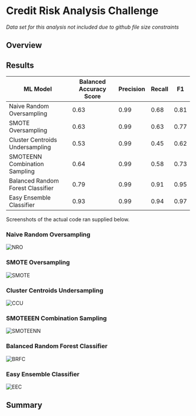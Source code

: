 # Credit Risk Analysis Challenge

*Data set for this analysis not included due to github file size constraints*

## Overview 



## Results

|ML Model|Balanced Accuracy Score|Precision|Recall|F1|
|----|----|----|----|----|
|Naive Random Oversampling|0.63|0.99|0.68|0.81|
|SMOTE Oversampling|0.63|0.99|0.63|0.77|
|Cluster Centroids Undersampling|0.53|0.99|0.45|0.62|
|SMOTEENN Combination Sampling|0.64|0.99|0.58|0.73|
|Balanced Random Forest Classifier|0.79|0.99|0.91|0.95|
|Easy Ensemble Classifier|0.93|0.99|0.94|0.97|

Screenshots of the actual code ran supplied below.

### Naive Random Oversampling

![NRO](https://i.imgur.com/BJYZxdv.png)

### SMOTE Oversampling

![SMOTE](https://i.imgur.com/ojqPIOI.png)

### Cluster Centroids Undersampling

![CCU](https://i.imgur.com/EPXT12E.png)

### SMOTEEEN Combination Sampling

![SMOTEENN](https://i.imgur.com/n7CCYwd.png)

### Balanced Random Forest Classifier 

![BRFC](https://i.imgur.com/mc3BMl4.png)

### Easy Ensemble Classifier

![EEC](https://i.imgur.com/8meXq9J.png)

## Summary

